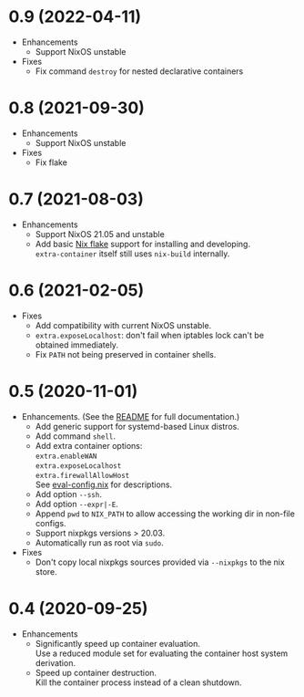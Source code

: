 # 0.9 (2022-04-11)
- Enhancements
  - Support NixOS unstable
- Fixes
  - Fix command `destroy` for nested declarative containers
# 0.8 (2021-09-30)
- Enhancements
  - Support NixOS unstable
- Fixes
  - Fix flake
# 0.7 (2021-08-03)
- Enhancements
  - Support NixOS 21.05 and unstable
  - Add basic [Nix flake](https://nixos.wiki/wiki/Flakes) support
    for installing and developing.\
    `extra-container` itself still uses `nix-build` internally.
# 0.6 (2021-02-05)
- Fixes
  - Add compatibility with current NixOS unstable.
  - `extra.exposeLocalhost`: don't fail when iptables lock can't be obtained immediately.
  - Fix `PATH` not being preserved in container shells.
# 0.5 (2020-11-01)
- Enhancements. (See the [README](README.md) for full documentation.)
  - Add generic support for systemd-based Linux distros.
  - Add command `shell`.
  - Add extra container options:\
    `extra.enableWAN`\
    `extra.exposeLocalhost`\
    `extra.firewallAllowHost`\
    See [eval-config.nix](eval-config.nix) for descriptions.
  - Add option `--ssh`.
  - Add option `--expr|-E`.
  - Append `pwd` to `NIX_PATH` to allow accessing the working dir in non-file configs.
  - Support nixpkgs versions > 20.03.
  - Automatically run as root via `sudo`.
- Fixes
  - Don't copy local nixpkgs sources provided via `--nixpkgs` to the nix store.

# 0.4 (2020-09-25)
- Enhancements
  - Significantly speed up container evaluation.\
    Use a reduced module set for evaluating the container host system derivation.
  - Speed up container destruction.\
    Kill the container process instead of a clean shutdown.
